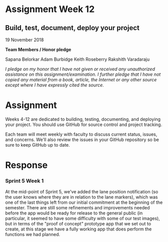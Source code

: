 # Assignment Week 12
## Build, test, document, deploy your project

19 November 2018

**Team Members / Honor pledge**

Sapana Belorkar Adam Burbidge Keith Roseberry Rakshith Varadaraju

_I pledge on my honor that I have not given or received any unauthorized assistance on this assignment/examination. I further pledge that I have not copied any material from a book, article, the Internet or any other source except where I have expressly cited the source._

# **Assignment**

Weeks 4-12 are dedicated to building, testing, documenting, and deploying your project.  You should use GitHub for source control and project tracking.

Each team will meet weekly with faculty to discuss current status, issues, and concerns.  We'll also review the issues in your GitHub repository so be sure to keep GitHub up to date.

# **Response**

### Sprint 5 Week 1

At the mid-point of Sprint 5, we've added the lane position notification (so the user knows where they are in relation to the lane markers), which was one of the last things left from our initial commitment at the beginning of the semester. There are still some refinements and improvements needed before the app would be ready for release to the general public (in particular, it seemed to have some difficulty with some of our test images), but in terms of the "proof of concept" prototype app that we set out to create, at this stage we have a fully working app that does perform the functions we had planned.
